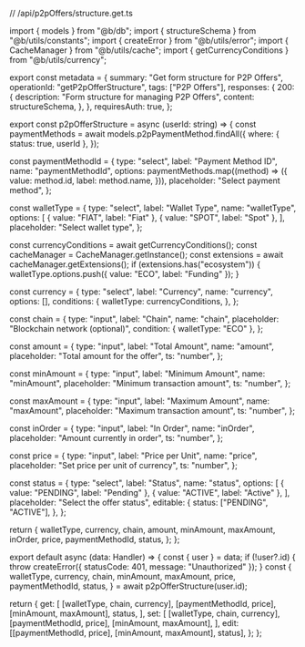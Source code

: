 // /api/p2pOffers/structure.get.ts

import { models } from "@b/db";
import { structureSchema } from "@b/utils/constants";
import { createError } from "@b/utils/error";
import { CacheManager } from "@b/utils/cache";
import { getCurrencyConditions } from "@b/utils/currency";

export const metadata = {
  summary: "Get form structure for P2P Offers",
  operationId: "getP2pOfferStructure",
  tags: ["P2P Offers"],
  responses: {
    200: {
      description: "Form structure for managing P2P Offers",
      content: structureSchema,
    },
  },
  requiresAuth: true,
};

export const p2pOfferStructure = async (userId: string) => {
  const paymentMethods = await models.p2pPaymentMethod.findAll({
    where: { status: true, userId },
  });

  const paymentMethodId = {
    type: "select",
    label: "Payment Method ID",
    name: "paymentMethodId",
    options: paymentMethods.map((method) => ({
      value: method.id,
      label: method.name,
    })),
    placeholder: "Select payment method",
  };

  const walletType = {
    type: "select",
    label: "Wallet Type",
    name: "walletType",
    options: [
      { value: "FIAT", label: "Fiat" },
      { value: "SPOT", label: "Spot" },
    ],
    placeholder: "Select wallet type",
  };

  const currencyConditions = await getCurrencyConditions();
  const cacheManager = CacheManager.getInstance();
  const extensions = await cacheManager.getExtensions();
  if (extensions.has("ecosystem")) {
    walletType.options.push({ value: "ECO", label: "Funding" });
  }

  const currency = {
    type: "select",
    label: "Currency",
    name: "currency",
    options: [],
    conditions: {
      walletType: currencyConditions,
    },
  };

  const chain = {
    type: "input",
    label: "Chain",
    name: "chain",
    placeholder: "Blockchain network (optional)",
    condition: { walletType: "ECO" },
  };

  const amount = {
    type: "input",
    label: "Total Amount",
    name: "amount",
    placeholder: "Total amount for the offer",
    ts: "number",
  };

  const minAmount = {
    type: "input",
    label: "Minimum Amount",
    name: "minAmount",
    placeholder: "Minimum transaction amount",
    ts: "number",
  };

  const maxAmount = {
    type: "input",
    label: "Maximum Amount",
    name: "maxAmount",
    placeholder: "Maximum transaction amount",
    ts: "number",
  };

  const inOrder = {
    type: "input",
    label: "In Order",
    name: "inOrder",
    placeholder: "Amount currently in order",
    ts: "number",
  };

  const price = {
    type: "input",
    label: "Price per Unit",
    name: "price",
    placeholder: "Set price per unit of currency",
    ts: "number",
  };

  const status = {
    type: "select",
    label: "Status",
    name: "status",
    options: [
      { value: "PENDING", label: "Pending" },
      { value: "ACTIVE", label: "Active" },
    ],
    placeholder: "Select the offer status",
    editable: {
      status: ["PENDING", "ACTIVE"],
    },
  };

  return {
    walletType,
    currency,
    chain,
    amount,
    minAmount,
    maxAmount,
    inOrder,
    price,
    paymentMethodId,
    status,
  };
};

export default async (data: Handler) => {
  const { user } = data;
  if (!user?.id) {
    throw createError({ statusCode: 401, message: "Unauthorized" });
  }
  const {
    walletType,
    currency,
    chain,
    minAmount,
    maxAmount,
    price,
    paymentMethodId,
    status,
  } = await p2pOfferStructure(user.id);

  return {
    get: [
      [walletType, chain, currency],
      [paymentMethodId, price],
      [minAmount, maxAmount],
      status,
    ],
    set: [
      [walletType, chain, currency],
      [paymentMethodId, price],
      [minAmount, maxAmount],
    ],
    edit: [[paymentMethodId, price], [minAmount, maxAmount], status],
  };
};
